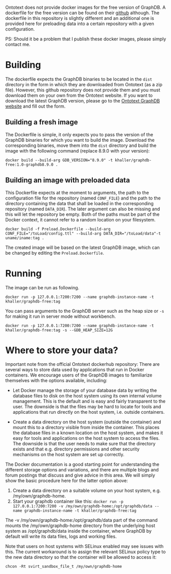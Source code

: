 Ontotext does not provide docker images for the free version of GraphDB. A dockerfile for the free version can be found on their [github](https://github.com/Ontotext-AD/graphdb-docker) although. The dockerfile in this repository is slightly different and an additional one is provided here for preloading data into a certain repository with a given configuration.

PS: Should it be a problem that I publish these docker images, please simply contact me. 


# Building

The dockerfile expects the GraphDB binaries to be located in the `dist` directory in the form in which they are downloaded from Ontotext (as a zip file). However, this github repository does not provide them and you must download them on your own from the Ontotext website. If you want to download the latest GraphDB version, please go to the [Ontotext GraphDB website](https://www.ontotext.com/products/graphdb/) and fill out the form.

## Building a fresh image

The Dockerfile is simple, it only expects you to pass the version of the GraphDB binaries for which you want to build the image. Download the corresponding binaries, move them into the `dist` directory and build
the image with the following command (replace 8.9.0 with your version):

`docker build --build-arg GDB_VERSION="8.9.0" -t khaller/graphdb-free:1.0-graphdb8.9.0 .`


## Building an image with preloaded data

This Dockerfile expects at the moment to arguments, the path to the configuration file for the repository (named `CONF_FILE`) and the path to the directory containing the data that shall be loaded in the corresponding repository (named `DATA_DIR`). The later argument can also be missing and this will let the repository be empty. Both of the paths must be part of the Docker context, it cannot refer to a random location on your filesystem.

`docker build -f Preload.Dockerfile --build-arg CONF_FILE="/toLoad/config.ttl" --build-arg DATA_DIR="/toLoad/data"-t uname/iname:tag .`

The created image will be based on the latest GraphDB image, which can be changed by editing the `Preload.Dockerfile`.


# Running

The image can be run as following. 

`docker run -p 127.0.0.1:7200:7200 --name graphdb-instance-name -t khaller/graphdb-free:tag`

You can pass arguments to the GraphDB server such as the heap size or `-s` for making it run in server mode without workbench.

`docker run -p 127.0.0.1:7200:7200 --name graphdb-instance-name -t khaller/graphdb-free:tag -s --GDB_HEAP_SIZE=12G`


# Where to store your data?

Important note from the official Ontotext dockerhub repository: There are several ways to store data used by applications that run in Docker containers. We encourage users of the GraphDB images to familiarize themselves with the options available, including:

* Let Docker manage the storage of your database data by writing the database files to disk on the host system using its own internal volume management. This is the default and is easy and fairly transparent to the user. The downside is that the files may be hard to locate for tools and applications that run directly on the host system, i.e. outside containers.
    
* Create a data directory on the host system (outside the container) and mount this to a directory visible from inside the container. This places the database files in a known location on the host system, and makes it easy for tools and applications on the host system to access the files. The downside is that the user needs to make sure that the directory exists and that e.g. directory permissions and other security mechanisms on the host system are set up correctly.

The Docker documentation is a good starting point for understanding the different storage options and variations, and there are multiple blogs and forum postings that discuss and give advice in this area. We will simply show the basic procedure here for the latter option above:

1. Create a data directory on a suitable volume on your host system, e.g. /my/own/graphdb-home.
2. Start your graphdb container like this: `docker run -p 127.0.0.1:7200:7200 -v /my/own/graphdb-home:/opt/graphdb/data --name graphdb-instance-name -t khaller/graphdb-free:tag`

The -v /my/own/graphdb-home:/opt/graphdb/data part of the command mounts the /my/own/graphdb-home directory from the underlying host system as /opt/graphdb/data inside the container, where GraphDB by default will write its data files, logs and working files.

Note that users on host systems with SELinux enabled may see issues with this. The current workaround is to assign the relevant SELinux policy type to the new data directory so that the container will be allowed to access it:

`chcon -Rt svirt_sandbox_file_t /my/own/graphdb-home`
